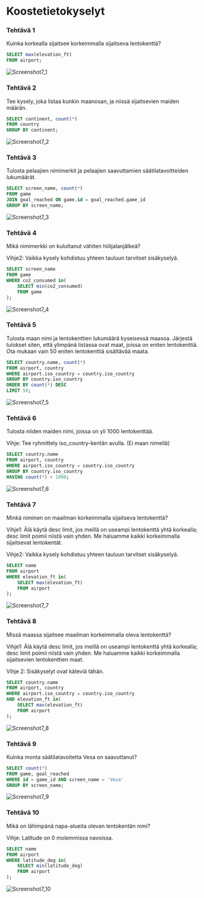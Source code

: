 # Koostetietokyselyt

### Tehtävä 1

Kuinka korkealla sijaitsee korkeimmalla sijaitseva lentokenttä?
```sql
SELECT max(elevation_ft)
FROM airport;
```
![Screenshot7_1](Screenshot7_1.png)

### Tehtävä 2

Tee kysely, joka listaa kunkin maanosan, ja niissä sijaitsevien maiden määrän.
```sql
SELECT continent, count(*)
FROM country
GROUP BY continent;
```
![Screenshot7_2](Screenshot7_2.png)

### Tehtävä 3

Tulosta pelaajien nimimerkit ja pelaajien saavuttamien säätilatavoitteiden lukumäärät.
```sql
SELECT screen_name, count(*)
FROM game
JOIN goal_reached ON game.id = goal_reached.game_id
GROUP BY screen_name;
```
![Screenshot7_3](Screenshot7_3.png)

### Tehtävä 4

Mikä nimimerkki on kuluttanut vähiten hiilijalanjälkeä?

Vihje2: Vaikka kysely kohdistuu yhteen tauluun tarvitset sisäkyselyä.
```sql
SELECT screen_name
FROM game
WHERE co2_consumed in(
    SELECT min(co2_consumed)
    FROM game
);
```
![Screenshot7_4](Screenshot7_4.png)

### Tehtävä 5

Tulosta maan nimi ja lentokenttien lukumäärä kyseisessä maassa. Järjestä tulokset siten, että ylimpänä listassa ovat maat, joissa on eniten lentokenttiä. Ota mukaan vain 50 eniten lentokenttiä sisältävää maata.
```sql
SELECT country.name, count(*)
FROM airport, country
WHERE airport.iso_country = country.iso_country
GROUP BY country.iso_country
ORDER BY count(*) DESC
LIMIT 50;
```
![Screenshot7_5](Screenshot7_5.png)

### Tehtävä 6

Tulosta niiden maiden nimi, joissa on yli 1000 lentokenttää.

Vihje: Tee ryhmittely iso_country-kentän avulla. (Ei maan nimellä)
```sql
SELECT country.name
FROM airport, country
WHERE airport.iso_country = country.iso_country
GROUP BY country.iso_country
HAVING count(*) > 1000;
```
![Screenshot7_6](Screenshot7_6.png)

### Tehtävä 7

Minkä niminen on maailman korkeimmalla sijaitseva lentokenttä?

Vihje1: Älä käytä desc limit, jos meillä on useampi lentokenttä yhtä korkealla; desc limit poimii niistä vain yhden. Me haluamme kaikki korkeimmalla sijaitsevat lentokentät.

Vihje2: Vaikka kysely kohdistuu yhteen tauluun tarvitset sisäkyselyä.
```sql
SELECT name
FROM airport
WHERE elevation_ft in(
    SELECT max(elevation_ft)
    FROM airport
);
```
![Screenshot7_7](Screenshot7_7.png)

### Tehtävä 8

Missä maassa sijaitsee maailman korkeimmalla oleva lentokenttä?

Vihje1: Älä käytä desc limit, jos meillä on useampi lentokenttä yhtä korkealla; desc limit poimii niistä vain yhden. Me haluamme kaikki korkeimmalla sijaitsevien lentokenttien maat.

Vihje 2: Sisäkyselyt ovat käteviä tähän.
```sql
SELECT country.name
FROM airport, country
WHERE airport.iso_country = country.iso_country
AND elevation_ft in(
    SELECT max(elevation_ft)
    FROM airport
);
```
![Screenshot7_8](Screenshot7_8.png)

### Tehtävä 9

Kuinka monta säätilatavoitetta Vesa on saavuttanut?
```sql
SELECT count(*)
FROM game, goal_reached
WHERE id = game_id AND screen_name = 'Vesa'
GROUP BY screen_name;
```
![Screenshot7_9](Screenshot7_9.png)

### Tehtävä 10

Mikä on lähimpänä napa-alueita olevan lentokentän nimi?

Vihje: Latitude on 0 molemmissa navoissa.
```sql
SELECT name
FROM airport
WHERE latitude_deg in(
    SELECT min(latitude_deg)
    FROM airport
);
```
![Screenshot7_10](Screenshot7_10.png)
